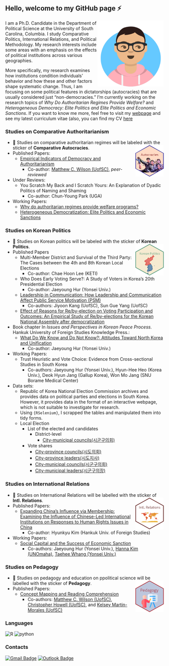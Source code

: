 ## Hello, welcome to my GitHub page ⚡
<img src= "avataaars.png"  width="210" height= "210" align="right" />

I am a Ph.D. Candidate in the Department of Political Science at the University of South Carolina, Columbia. I study Comparative Politics, International Relations, and Political Methodology. My research interests include some areas with an emphasis on the effects of political institutions across various geographies.

More specifically, my research examines how institutions condition individuals’ behavior and how these and other factors shape systematic change. Thus, I am focusing on some political features in dictatorships (autocracies) that are usually considered just “non-democracies.” I’m currently working on the research topics of *Why Do Authoritarian Regimes Provide Welfare?* and *Heterogeneous Democracy: Elite Politics and Elite Politics and Economic Sanctions*. If you want to know me more, feel free to visit my [webpage](https://www.sanghoon-park.com/) and see my latest curriculum vitae (also, you can find my CV [here](https://sanghoon-park.com/cv/cv_sanghoon_latest.pdf)

### Studies on Comparative Authoritarianism  
- 💬 Studies on comparative authoritarian regimes will be labeled with the sticker of **Comparative Autocracies**.
<img src="autocrats.png" width="90" height= "100" align="right" /> <br />  
- Published Papers: 
  - [Empirical Indicators of Democracy and Authoritarianism](https://www.oxfordbibliographies.com/view/document/obo-9780199756223/obo-9780199756223-0348.xml?rskey=tdWYwB&result=1&q=Empirical+Indicators+of+Democracy+and+Authoritarianism#firstMatch) 
    - Co-author: [Matthew C. Wilson (UofSC)](http://matthewcharleswilson.com/), *peer-reviewed*
- Under Reviews:
  - You Scratch My Back and I Scratch Yours: An Explanation of Dyadic Politics of Naming and Shaming <br>
    - Co-author: Chun-Young Park (UGA)
- Working Papers: 
  - [Why do authoritarian regimes provide welfare programs?](https://github.com/pherephobia/Authoritarian.Welfare)
  - [Heterogeneous Democratization: Elite Politics and Economic Sanctions](https://github.com/pherephobia/HeteroDem)

### Studies on Korean Politics 
- 💬 Studies on Korean politics will be labeled with the sticker of **Korean Politics**.
<img src="Korean Politics.png" width="90" height= "100" align="right" /> <br />  
- Published Papers
  - Multi-Member District and Survival of the Third Party: The Cases between the 4th and 8th Korean Local Elections
    - Co-author: Chae Hoon Lee (KETI)
  - Who Does Early Voting Serve?: A Study of Voters in Korea’s 20th Presidential Election
    - Co-author: Jaeyoung Hur (Yonsei Univ.)
  - [Leadership in Communication: How Leadership and Communication Affect Public Service Motivation (PSM)](https://github.com/pherephobia/05_KIPA-KAPA)
    - Co-authors: Jiyoon Kang (UofSC), Sun Gue Yang (UofSC)
  - [Effect of Reasons for Re/by-election on Voting Participation and Outcomes: An Empirical Study of Re/by-elections for the Korean National Assembly after democratization](https://github.com/pherephobia/03_KR_REBYELECTION_TURNOUT)
- Book chapter In *Issues and Perspectives in Korean Peace Process.* Hankuk University of Foreign Studies Knowledge Press.:
  - [What Do We Know and Do Not Know?: Attitudes Toward North Korea and Unification](https://github.com/pherephobia/2020_Panmunjom)
    - Co-author: Jaeyoung Hur (Yonsei Univ.)
- Working Papers: 
  - Trust Heuristic and Vote Choice: Evidence from Cross-sectional Studies in South Korea 
    -  Co-authors: Jaeyoung Hur (Yonsei Univ.), Hyun-Hee Heo (Korea Univ.), Deok Hyun Jang (Gallup Korea), Won Mo Jang (SNU Borame Medical Center)
- Data sets:
  - Republic of Korea National Election Commission archives and provides data on political parties and elections in South Korea. However, it provides data in the format of an interactive webpage, which is not suitable to investigate for research.
  - Using `{RSelenium}`, I scrapped the tables and manipulated them into tidy forms.
  - Local Election
    - List of the elected and candidates
      - District-level
        - [City-municipal councils(시군구의회)](https://github.com/pherephobia/electoral_archive/blob/main/%E1%84%8C%E1%85%B5%E1%84%87%E1%85%A1%E1%86%BC%E1%84%89%E1%85%A5%E1%86%AB%E1%84%80%E1%85%A5%20%E1%84%80%E1%85%B5%E1%84%8E%E1%85%A9%E1%84%8B%E1%85%B4%E1%84%92%E1%85%AC%20%E1%84%8C%E1%85%B5%E1%84%8B%E1%85%A7%E1%86%A8%E1%84%80%E1%85%AE(06-22).csv)
    - Vote shares
      - [City-province councils(시도의회)](https://github.com/pherephobia/electoral_archive/blob/main/%E1%84%89%E1%85%B5%E1%84%83%E1%85%A9%E1%84%8B%E1%85%B4%E1%84%92%E1%85%AC%E1%84%89%E1%85%A5%E1%86%AB%E1%84%80%E1%85%A5.xlsx)
      - [City-province leaders(시도지사)](https://github.com/pherephobia/electoral_archive/blob/main/%E1%84%89%E1%85%B5%E1%84%83%E1%85%A9%E1%84%8C%E1%85%B5%E1%84%89%E1%85%A1%E1%84%89%E1%85%A5%E1%86%AB%E1%84%80%E1%85%A5.xlsx)
      - [City-municipal councils(시군구의회)](https://github.com/pherephobia/electoral_archive/blob/main/%E1%84%89%E1%85%B5%E1%84%80%E1%85%AE%E1%86%AB%E1%84%80%E1%85%AE%E1%84%8B%E1%85%B4%E1%84%92%E1%85%AC%E1%84%89%E1%85%A5%E1%86%AB%E1%84%80%E1%85%A5.xlsx)
      - [City-municipal leaders(시군구의장)](https://github.com/pherephobia/electoral_archive/blob/main/%E1%84%89%E1%85%B5%E1%84%80%E1%85%AE%E1%86%AB%E1%84%80%E1%85%AE%E1%84%8B%E1%85%B4%E1%84%8C%E1%85%A1%E1%86%BC%E1%84%89%E1%85%A5%E1%86%AB%E1%84%80%E1%85%A5.xlsx)

### Studies on International Relations
- 💬 Studies on International Relations will be labelled with the sticker of **Intl. Relations**.
<img src="IR.png" width="90" height= "100" align="right" /> <br />  
- Published Papers: 
  - [Expanding China’s Influence via Membership: Examining the Influence of Chinese-Led International Institutions on Responses to Human Rights Issues in China](https://link.springer.com/article/10.1007/s11366-024-09886-2)
    - Co-author: Hyunkyu Kim (Hankuk Univ. of Foreign Studies)
- Working Papers:
  - [Social Capital and the Success of Economic Sanction](https://github.com/pherephobia/SCEconSanction)
    - Co-authors: Jaeyoung Hur (Yonsei Univ.), [Hanna Kim (UNOmaha)](https://www.unomaha.edu/college-of-arts-and-sciences/political-science/about-us/directory/hannah-june-kim.php), [Taehee Whang (Yonsei Univ.)](https://yonsei.pure.elsevier.com/en/persons/taehee-whang)


### Studies on Pedagogy
- 💬 Studies on pedagogy and education on ppolitical science will be labelled with the sticker of **Pedagogy**.
<img src="pedagogy.png" width="90" height= "100" align="right" /> <br />  
- Published Papers: 
  - [Concept Mapping and Reading Comprehension](https://www.tandfonline.com/doi/abs/10.1080/15512169.2023.2164861?journalCode=upse20)
    - Co-authors: [Matthew C. Wilson (UofSC)](http://matthewcharleswilson.com/), [Christopher Howell (UofSC)](https://sites.google.com/view/c-e-howell), and [Kelsey Martin-Morales (UofSC)](https://www.kelseymartinmorales.com/)

 ### Languages
![R](https://img.shields.io/badge/R-%E2%98%85%E2%98%85%E2%98%85%E2%98%85%E2%98%85-0696D7?style=plastic&logo=R&logoColor=white) ![python](https://img.shields.io/badge/Python-%E2%98%85%E2%98%85%E2%98%85%E2%98%86%E2%98%86-3DDC84?style=plastic&logo=python&logoColor=white) 

### Contacts
[![Gmail Badge](https://img.shields.io/badge/Gmail-d14836?style=flat-square&logo=Gmail&logoColor=white&link=mailto:pherephobia@gmail.com)](mailto:pherephobia@gmail.com) 
[![Outlook Badge](https://img.shields.io/badge/email--000?style=social&logo=microsoft-outlook&logoColor=0078d4&link=mailto:walafif81@gmail.com)](mailto:sp23@email.sc.edu)
<!--
**pherephobia/pherephobia** is a ✨ _special_ ✨ repository because its `README.md` (this file) appears on your GitHub profile.

Here are some ideas to get you started:

- 🔭 I’m currently working on ...
- 🌱 I’m currently learning ...
- 👯 I’m looking to collaborate on ...
- 🤔 I’m looking for help with ...
- 💬 Ask me about ...
- 📫 How to reach me: ...
- 😄 Pronouns: ...
- ⚡ Fun fact: ...
-->
